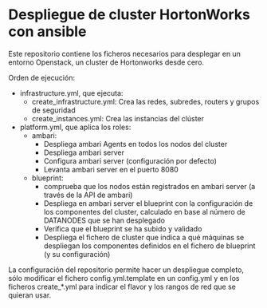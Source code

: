 # Despliegue de cluster HortonWorks con ansible

Este repositorio contiene los ficheros necesarios para desplegar en un entorno Openstack, un cluster de Hortonworks desde cero.

Orden de ejecución:

* infrastructure.yml, que ejecuta:
	* create_infrastructure.yml: Crea las redes, subredes, routers y grupos de seguridad
	* create_instances.yml: Crea las instancias del clúster
* platform.yml, que aplica los roles:
	* ambari:
		* Despliega ambari Agents en todos los nodos del cluster
		* Despliega ambari server
		* Configura ambari server (configuración por defecto)
		* Levanta ambari server en el puerto 8080
	* blueprint:
		* comprueba que los nodos están registrados en ambari server (a través de la API de ambari)
		* Despliega en ambari server el blueprint con la configuración de los componentes del cluster, calculado en base al número de DATANODES que se han desplegado
		* Verifica que el blueprint se ha subido y validado
		* Despliega el fichero de cluster que indica a qué máquinas se despliegan los componentes definidos en el fichero de blueprint (y su configuración)

La configuración del repositorio permite hacer un despliegue completo, sólo modificar el fichero config.yml.template en un config.yml y en los ficheros create_*.yml para indicar el flavor y los rangos de red que se quieran usar.